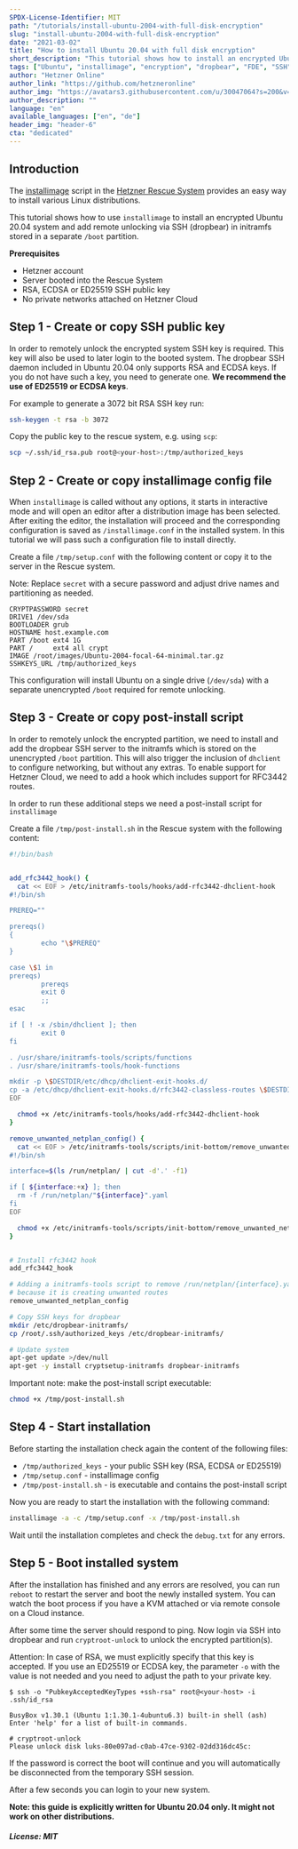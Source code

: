 ```yaml
---
SPDX-License-Identifier: MIT
path: "/tutorials/install-ubuntu-2004-with-full-disk-encryption"
slug: "install-ubuntu-2004-with-full-disk-encryption"
date: "2021-03-02"
title: "How to install Ubuntu 20.04 with full disk encryption"
short_description: "This tutorial shows how to install an encrypted Ubuntu 20.04 via installimage and remote unlock with SSH."
tags: ["Ubuntu", "installimage", "encryption", "dropbear", "FDE", "SSH", "initramfs"]
author: "Hetzner Online"
author_link: "https://github.com/hetzneronline"
author_img: "https://avatars3.githubusercontent.com/u/30047064?s=200&v=4"
author_description: ""
language: "en"
available_languages: ["en", "de"]
header_img: "header-6"
cta: "dedicated"
---
```


## Introduction

The [installimage](https://docs.hetzner.com/robot/dedicated-server/operating-systems/installimage) script in the [Hetzner Rescue System](https://docs.hetzner.com/robot/dedicated-server/troubleshooting/hetzner-rescue-system) provides an easy way to install various Linux distributions.

This tutorial shows how to use `installimage` to install an encrypted Ubuntu 20.04 system and add remote unlocking via SSH (dropbear) in initramfs stored in a separate `/boot` partition.

**Prerequisites**

* Hetzner account
* Server booted into the Rescue System
* RSA, ECDSA or ED25519 SSH public key
* No private networks attached on Hetzner Cloud

## Step 1 - Create or copy SSH public key

In order to remotely unlock the encrypted system SSH key is required. This key will also be used to later login to the booted system. The dropbear SSH daemon included in Ubuntu 20.04 only supports RSA and ECDSA keys. If you do not have such a key, you need to generate one.
**We recommend the use of ED25519 or ECDSA keys**.

For example to generate a 3072 bit RSA SSH key run:
```bash
ssh-keygen -t rsa -b 3072
```

Copy the public key to the rescue system, e.g. using `scp`:

```bash
scp ~/.ssh/id_rsa.pub root@<your-host>:/tmp/authorized_keys
```

## Step 2 - Create or copy installimage config file

When `installimage` is called without any options, it starts in interactive mode and will open an editor after a distribution image has been selected. After exiting the editor, the installation will proceed and the corresponding configuration is saved as `/installimage.conf` in the installed system. In this tutorial we will pass such a configuration file to install directly.

Create a file `/tmp/setup.conf` with the following content or copy it to the server in the Rescue system.

Note: Replace `secret` with a secure password and adjust drive names and partitioning as needed.

```
CRYPTPASSWORD secret
DRIVE1 /dev/sda
BOOTLOADER grub
HOSTNAME host.example.com
PART /boot ext4 1G
PART /     ext4 all crypt
IMAGE /root/images/Ubuntu-2004-focal-64-minimal.tar.gz
SSHKEYS_URL /tmp/authorized_keys
```

This configuration will install Ubuntu on a single drive (`/dev/sda`) with a separate unencrypted `/boot` required for remote unlocking.

## Step 3 - Create or copy post-install script

In order to remotely unlock the encrypted partition, we need to install and add the dropbear SSH server to the initramfs which is stored on the unencrypted `/boot` partition. This will also trigger the inclusion of `dhclient` to configure networking, but without any extras. To enable support for Hetzner Cloud, we need to add a hook which includes support for RFC3442 routes.

In order to run these additional steps we need a post-install script for `installimage`

Create a file `/tmp/post-install.sh` in the Rescue system with the following content:

```bash
#!/bin/bash


add_rfc3442_hook() {
  cat << EOF > /etc/initramfs-tools/hooks/add-rfc3442-dhclient-hook
#!/bin/sh

PREREQ=""

prereqs()
{
        echo "\$PREREQ"
}

case \$1 in
prereqs)
        prereqs
        exit 0
        ;;
esac

if [ ! -x /sbin/dhclient ]; then
        exit 0
fi

. /usr/share/initramfs-tools/scripts/functions
. /usr/share/initramfs-tools/hook-functions

mkdir -p \$DESTDIR/etc/dhcp/dhclient-exit-hooks.d/
cp -a /etc/dhcp/dhclient-exit-hooks.d/rfc3442-classless-routes \$DESTDIR/etc/dhcp/dhclient-exit-hooks.d/
EOF

  chmod +x /etc/initramfs-tools/hooks/add-rfc3442-dhclient-hook
}

remove_unwanted_netplan_config() {
  cat << EOF > /etc/initramfs-tools/scripts/init-bottom/remove_unwanted_netplan_config
#!/bin/sh

interface=$(ls /run/netplan/ | cut -d'.' -f1)

if [ ${interface:+x} ]; then
  rm -f /run/netplan/"${interface}".yaml
fi
EOF

  chmod +x /etc/initramfs-tools/scripts/init-bottom/remove_unwanted_netplan_config
}


# Install rfc3442 hook
add_rfc3442_hook

# Adding a initramfs-tools script to remove /run/netplan/{interface}.yaml,
# because it is creating unwanted routes
remove_unwanted_netplan_config

# Copy SSH keys for dropbear
mkdir /etc/dropbear-initramfs/
cp /root/.ssh/authorized_keys /etc/dropbear-initramfs/

# Update system
apt-get update >/dev/null
apt-get -y install cryptsetup-initramfs dropbear-initramfs
```

Important note: make the post-install script executable:

```bash
chmod +x /tmp/post-install.sh
```

## Step 4 - Start installation

Before starting the installation check again the content of the following files:

* `/tmp/authorized_keys` - your public SSH key (RSA, ECDSA or ED25519)
* `/tmp/setup.conf` - installimage config
* `/tmp/post-install.sh` - is executable and contains the post-install script

Now you are ready to start the installation with the following command:

```bash
installimage -a -c /tmp/setup.conf -x /tmp/post-install.sh
```

Wait until the installation completes and check the `debug.txt` for any errors.

## Step 5 - Boot installed system

After the installation has finished and any errors are resolved, you can run `reboot` to restart the server and boot the newly installed system. You can watch the boot process if you have a KVM attached or via remote console on a Cloud instance.

After some time the server should respond to ping. Now login via SSH into dropbear and run `cryptroot-unlock` to unlock the encrypted partition(s).

Attention: In case of RSA, we must explicitly specify that this key is accepted.
If you use an ED25519 or ECDSA key, the parameter `-o` with the value is not needed and you need to adjust the path to your private key.
```
$ ssh -o "PubkeyAcceptedKeyTypes +ssh-rsa" root@<your-host> -i .ssh/id_rsa

BusyBox v1.30.1 (Ubuntu 1:1.30.1-4ubuntu6.3) built-in shell (ash)
Enter 'help' for a list of built-in commands.

# cryptroot-unlock 
Please unlock disk luks-80e097ad-c0ab-47ce-9302-02dd316dc45c:
```

If the password is correct the boot will continue and you will automatically be disconnected from the temporary SSH session.

After a few seconds you can login to your new system.

**Note: this guide is explicitly written for Ubuntu 20.04 only. It might not work on other distributions.**

##### License: MIT
